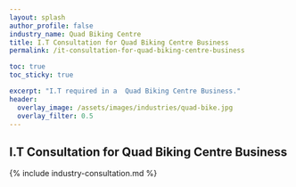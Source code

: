 ```yaml
---
layout: splash 
author_profile: false 
industry_name: Quad Biking Centre
title: I.T Consultation for Quad Biking Centre Business
permalink: /it-consultation-for-quad-biking-centre-business

toc: true
toc_sticky: true

excerpt: "I.T required in a  Quad Biking Centre Business."
header:
  overlay_image: /assets/images/industries/quad-bike.jpg
  overlay_filter: 0.5 
---
```


## I.T Consultation for Quad Biking Centre Business

{% include industry-consultation.md %}
